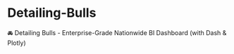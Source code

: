 # Detailing-Bulls
🚘 Detailing Bulls - Enterprise-Grade Nationwide BI Dashboard (with Dash &amp; Plotly)

